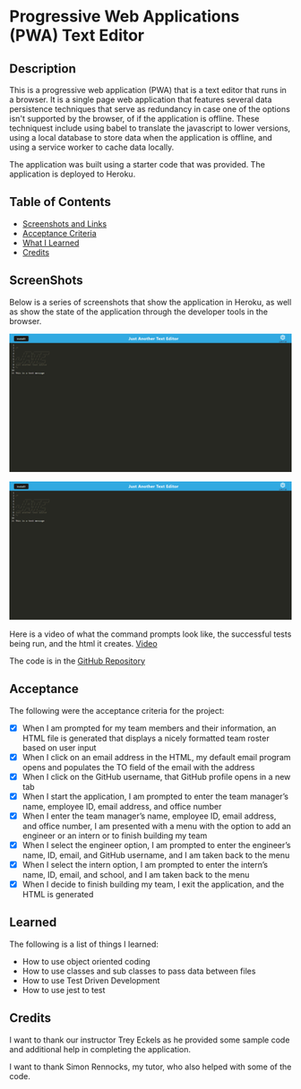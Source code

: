 # Progressive Web Applications (PWA) Text Editor

## Description

This is a progressive web application (PWA) that is a text editor that runs in a browser.  It is a single page web application that features several data persistence techniques that serve as redundancy in case one of the options isn't supported by the browser, of if the application is offline.  These techniquest include using babel to translate the javascript to lower versions, using a local database to store data when the application is offline, and using a service worker to cache data locally.               

The application was built using a starter code that was provided.  The application is deployed to Heroku.

## Table of Contents

- [Screenshots and Links](#screenshots)
- [Acceptance Criteria](#acceptance)
- [What I Learned](#learned)
- [Credits](#credits)

## ScreenShots

Below is a series of screenshots that show the application in Heroku, as well as show the state of the application through the developer tools in the browser.

![J.A.T.E Screenshot on Heroku](./client/src/images/JATE_screen.png)

![Manifest JSON file](./client/src/images/JATE_screen.png)

Here is a video of what the command prompts look like, the successful tests being run, and the html it creates. [Video](https://drive.google.com/file/d/1DklfrO6np96KN67PQs_tejeHCTtDmjVk/view)

The code is in the [GitHub Repository](https://github.com/stephencurrie/teamprofilegenerator)

## Acceptance

The following were the acceptance criteria for the project:

- [x] When I am prompted for my team members and their information, an HTML file is generated that displays a nicely formatted team roster based on user input
- [x] When I click on an email address in the HTML, my default email program opens and populates the TO field of the email with the address
- [x] When I click on the GitHub username, that GitHub profile opens in a new tab
- [x] When I start the application, I am prompted to enter the team manager’s name, employee ID, email address, and office number
- [x] When I enter the team manager’s name, employee ID, email address, and office number, I am presented with a menu with the option to add an engineer or an intern or to finish building my team
- [x] When I select the engineer option, I am prompted to enter the engineer’s name, ID, email, and GitHub username, and I am taken back to the menu
- [x] When I select the intern option, I am prompted to enter the intern’s name, ID, email, and school, and I am taken back to the menu
- [x] When I decide to finish building my team, I exit the application, and the HTML is generated

## Learned

The following is a list of things I learned:

- How to use object oriented coding
- How to use classes and sub classes to pass data between files
- How to use Test Driven Development
- How to use jest to test

## Credits
I want to thank our instructor Trey Eckels as he provided some sample code and additional help in completing the application.

I want to thank Simon Rennocks, my tutor, who also helped with some of the code.
